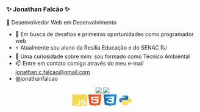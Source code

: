 ### ✨ Jonathan Falcão ✨

<!--
**jonathanfalcao/jonathanfalcao** is a ✨ _special_ ✨ repository because its `README.md` (this file) appears on your GitHub profile.
-->

🌱 Desenvolvedor Web em Desenvolvimento
- 👯 Em busca de desafios e primeiras oportunidades como programador web
- ⚡ Atualmente sou aluno da Resilia Educação e do SENAC RJ
- 💬 Uma curiosidade sobre mim: sou formado como Técnico Ambiental
- 📫 Entre em contato comigo através do meu e-mail jonathan.c.falcao@gmail.com
- @jonathanfalcao

<!-- Template inspirado no perfil de Rafaela Ballerini -->
<!-- https://github.com/rafaballerini -->

<div align="center">
  <a href=https://github.com/jonathanfalcao />
  <img height="150em" src="https://github-readme-stats.vercel.app/api?username=jonathanfalcao&show_icons=true&theme=flag-india&include_all_commits=true&count_private=true"/>
  <img height="150em" src="https://github-readme-stats.vercel.app/api/top-langs/?username=jonathanfalcao&layout=compact&langs_count=7&theme=flag-india"/>
</div>
<div style="display: flex; align-items: center; justify-content: center;"><br>
  <img align="center" alt="Jonathan-JavaScript" height="30" width="40" src="https://raw.githubusercontent.com/devicons/devicon/master/icons/javascript/javascript-plain.svg">
  <img align="center" alt="Jonathan-HTML" height="30" width="40" src="https://raw.githubusercontent.com/devicons/devicon/master/icons/html5/html5-original.svg">
  <img align="center" alt="Jonathan-CSS" height="30" width="40" src="https://raw.githubusercontent.com/devicons/devicon/master/icons/css3/css3-original.svg">
  <img align="center" alt="Jonathan-Python" height="30" width="40" src="https://raw.githubusercontent.com/devicons/devicon/master/icons/python/python-original.svg">
</div>
  
  ##
